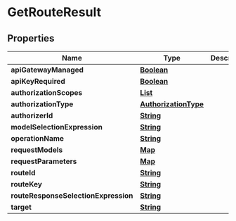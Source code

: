 

# GetRouteResult


## Properties

| Name | Type | Description | Notes |
|------------ | ------------- | ------------- | -------------|
|**apiGatewayManaged** | [**Boolean**](Boolean.md) |  |  [optional] |
|**apiKeyRequired** | [**Boolean**](Boolean.md) |  |  [optional] |
|**authorizationScopes** | [**List**](List.md) |  |  [optional] |
|**authorizationType** | [**AuthorizationType**](AuthorizationType.md) |  |  [optional] |
|**authorizerId** | [**String**](String.md) |  |  [optional] |
|**modelSelectionExpression** | [**String**](String.md) |  |  [optional] |
|**operationName** | [**String**](String.md) |  |  [optional] |
|**requestModels** | [**Map**](Map.md) |  |  [optional] |
|**requestParameters** | [**Map**](Map.md) |  |  [optional] |
|**routeId** | [**String**](String.md) |  |  [optional] |
|**routeKey** | [**String**](String.md) |  |  [optional] |
|**routeResponseSelectionExpression** | [**String**](String.md) |  |  [optional] |
|**target** | [**String**](String.md) |  |  [optional] |



